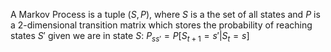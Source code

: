 A Markov Process is a tuple $(S,P)$, where
$S$ is a the set of all states and
$P$ is a 2-dimensional transition matrix which stores the probability of reaching states $S'$ given we are in state $S$: $P_{ss'}=P[S_{t+1}=s'|S_t=s]$




